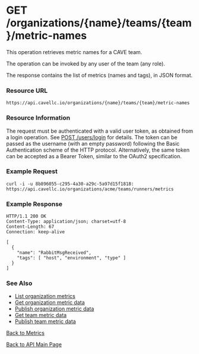 # GET /organizations/{name}/teams/{team}/metric-names
This operation retrieves metric names for a CAVE team.

The operation can be invoked by any user of the team (any role).

The response contains the list of metrics (names and tags), in JSON format.

### Resource URL

`https://api.cavellc.io/organizations/{name}/teams/{team}/metric-names`

### Resource Information

The request must be authenticated with a valid user token, as obtained from a login operation. See [POST /users/login](../users/login.md) for details. The token can be passed as the username (with an empty password) following the Basic Authentication scheme of the HTTP protocol. Alternatively, the same token can be accepted as a Bearer Token, similar to the OAuth2 specification.

### Example Request

    curl -i -u 8b896055-c295-4a30-a29c-5a97d15f1818: https://api.cavellc.io/organizations/acme/teams/runners/metrics


### Example Response

    HTTP/1.1 200 OK
    Content-Type: application/json; charset=utf-8
    Content-Length: 67
    Connection: keep-alive
    
    [
      {
        "name": "RabbitMsgReceived",
        "tags": [ "host", "environment", "type" ]
      }
    ]
    
### See Also

* [List organization metrics](list-org-metrics.md)
* [Get organization metric data](get-org-metric-data.md)
* [Publish organization metric data](publish-org-metrics.md)
* [Get team metric data](get-team-metric-data.md)
* [Publish team metric data](publish-team-metrics.md)

[Back to Metrics](README.md)

[Back to API Main Page](../api.md)
